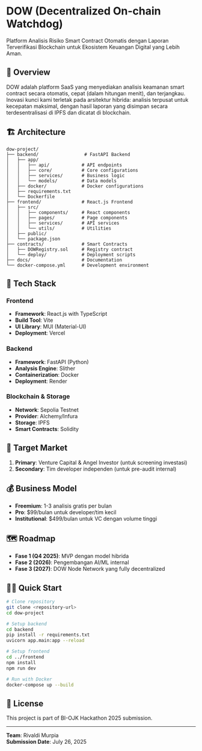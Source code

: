 # DOW (Decentralized On-chain Watchdog)

Platform Analisis Risiko Smart Contract Otomatis dengan Laporan Terverifikasi Blockchain untuk Ekosistem Keuangan Digital yang Lebih Aman.

## 🎯 Overview

DOW adalah platform SaaS yang menyediakan analisis keamanan smart contract secara otomatis, cepat (dalam hitungan menit), dan terjangkau. Inovasi kunci kami terletak pada arsitektur hibrida: analisis terpusat untuk kecepatan maksimal, dengan hasil laporan yang disimpan secara terdesentralisasi di IPFS dan dicatat di blockchain.

## 🏗️ Architecture

```
dow-project/
├── backend/                 # FastAPI Backend
│   ├── app/
│   │   ├── api/            # API endpoints
│   │   ├── core/           # Core configurations
│   │   ├── services/       # Business logic
│   │   └── models/         # Data models
│   ├── docker/             # Docker configurations
│   ├── requirements.txt
│   └── Dockerfile
├── frontend/               # React.js Frontend
│   ├── src/
│   │   ├── components/     # React components
│   │   ├── pages/          # Page components
│   │   ├── services/       # API services
│   │   └── utils/          # Utilities
│   ├── public/
│   └── package.json
├── contracts/              # Smart Contracts
│   ├── DOWRegistry.sol     # Registry contract
│   └── deploy/             # Deployment scripts
├── docs/                   # Documentation
└── docker-compose.yml      # Development environment
```

## 🚀 Tech Stack

### Frontend
- **Framework**: React.js with TypeScript
- **Build Tool**: Vite
- **UI Library**: MUI (Material-UI)
- **Deployment**: Vercel

### Backend
- **Framework**: FastAPI (Python)
- **Analysis Engine**: Slither
- **Containerization**: Docker
- **Deployment**: Render

### Blockchain & Storage
- **Network**: Sepolia Testnet
- **Provider**: Alchemy/Infura
- **Storage**: IPFS
- **Smart Contracts**: Solidity

## 🎯 Target Market

1. **Primary**: Venture Capital & Angel Investor (untuk screening investasi)
2. **Secondary**: Tim developer independen (untuk pre-audit internal)

## 💰 Business Model

- **Freemium**: 1-3 analisis gratis per bulan
- **Pro**: $99/bulan untuk developer/tim kecil  
- **Institutional**: $499/bulan untuk VC dengan volume tinggi

## 🗺️ Roadmap

- **Fase 1 (Q4 2025)**: MVP dengan model hibrida
- **Fase 2 (2026)**: Pengembangan AI/ML internal
- **Fase 3 (2027)**: DOW Node Network yang fully decentralized

## 🏃‍♂️ Quick Start

```bash
# Clone repository
git clone <repository-url>
cd dow-project

# Setup backend
cd backend
pip install -r requirements.txt
uvicorn app.main:app --reload

# Setup frontend
cd ../frontend
npm install
npm run dev

# Run with Docker
docker-compose up --build
```

## 📝 License

This project is part of BI-OJK Hackathon 2025 submission.

---

**Team**: Rivaldi Murpia  
**Submission Date**: July 26, 2025

